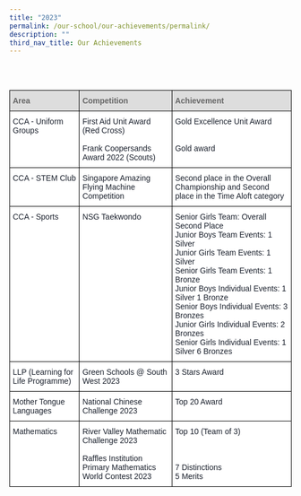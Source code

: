 ```yaml
---
title: "2023"
permalink: /our-school/our-achievements/permalink/
description: ""
third_nav_title: Our Achievements
---
```

<style type="text/css">
.tg  {border-collapse:collapse;border-spacing:0;margin:0px auto;}
.tg td{border-color:black;border-style:solid;border-width:1px;font-family:Arial, sans-serif;font-size:14px;
  overflow:hidden;padding:10px 5px;word-break:normal;}
.tg th{border-color:black;border-style:solid;border-width:1px;font-family:Arial, sans-serif;font-size:14px;
  font-weight:normal;overflow:hidden;padding:10px 5px;word-break:normal;}
.tg .tg-e14l{background-color:#DDD;color:#666;font-weight:bold;text-align:left;vertical-align:top}
.tg .tg-ryel{background-color:#FFF;color:#1A202C;text-align:left;vertical-align:top}
</style>
<br><br><table class="tg">
<thead>
  <tr>
    <th class="tg-e14l"><span style="color:#666;background-color:#DDD">Area</span></th>
    <th class="tg-e14l"><span style="color:#666;background-color:#DDD">Competition</span></th>
    <th class="tg-e14l"><span style="color:#666;background-color:#DDD">Achievement</span></th>
  </tr>
</thead>
<tbody>
  <tr>
    <td class="tg-ryel" rowspan="5">CCA - Uniform Groups</td>
    <td class="tg-ryel">First Aid Unit Award (Red Cross)<br><br>Frank Coopersands Award 2022  (Scouts) </td>
    <td class="tg-ryel">Gold Excellence Unit Award<br><br><br>Gold award</td>
  </tr>
  <tr>
  </tr>
  <tr>
  </tr>
  <tr>
	  </tr><tr>
  </tr><tr>
    <td class="tg-ryel">CCA - STEM Club </td>
    <td class="tg-ryel">Singapore Amazing Flying Machine Competition 
</td>
    <td class="tg-ryel">Second place in the Overall Championship and Second place in the Time Aloft category
<br></td>
  </tr>
	 <tr>
  </tr><tr>
    <td class="tg-ryel">CCA - Sports</td>
    <td class="tg-ryel">NSG Taekwondo</td>
    <td class="tg-ryel">Senior Girls Team: Overall Second Place <br>Junior Boys Team Events: 1 Silver<br>Junior Girls Team Events: 1 Silver<br>Senior Girls Team Events: 1 Bronze<br>Junior Boys Individual Events: 1 Silver 1 Bronze<br>Senior Boys Individual Events: 3 Bronzes<br>Junior Girls Individual Events: 2 Bronzes<br>Senior Girls Individual Events: 1 Silver 6 Bronzes<br></td>
  </tr>
	 <tr>
    <td class="tg-ryel">LLP (Learning for Life Programme)</td>
    <td class="tg-ryel">Green Schools @ South West 2023</td>
    <td class="tg-ryel">3 Stars Award<br></td>
  </tr>
	  <tr><td class="tg-ryel">Mother Tongue Languages</td>
    <td class="tg-ryel">National Chinese Challenge 2023</td>
    <td class="tg-ryel">Top 20 Award<br></td>
  </tr>
	  <tr><td class="tg-ryel">Mathematics </td>
    <td class="tg-ryel">River Valley Mathematic Challenge  2023<br><br>Raffles Institution Primary Mathematics World Contest 2023 
</td>
    <td class="tg-ryel">Top 10 (Team of 3)
<br><br><br><br>7 Distinctions<br>5 Merits
</td>
  </tr>
</tbody>
</table>